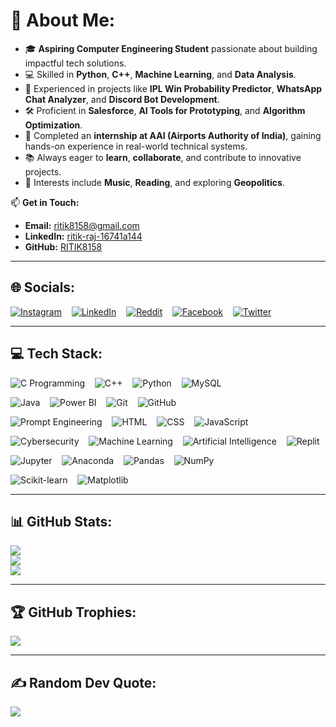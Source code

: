 # 💫 About Me:  

- 🎓 **Aspiring Computer Engineering Student** passionate about building impactful tech solutions.  
- 💻 Skilled in **Python**, **C++**, **Machine Learning**, and **Data Analysis**.  
- 🚀 Experienced in projects like **IPL Win Probability Predictor**, **WhatsApp Chat Analyzer**, and **Discord Bot Development**.  
- 🛠️ Proficient in **Salesforce**, **AI Tools for Prototyping**, and **Algorithm Optimization**.  
- 🏢 Completed an **internship at AAI (Airports Authority of India)**, gaining hands-on experience in real-world technical systems.  
- 📚 Always eager to **learn**, **collaborate**, and contribute to innovative projects.  
- 🎵 Interests include **Music**, **Reading**, and exploring **Geopolitics**.  

📫 **Get in Touch:**  
- **Email:** [ritik8158@gmail.com](mailto:ritik8158@gmail.com)  
- **LinkedIn:** [ritik-raj-16741a144](https://www.linkedin.com/in/ritik-raj-16741a144/)  
- **GitHub:** [RITIK8158](https://github.com/RITIK8158)  

---

## 🌐 Socials:  
[![Instagram](https://img.shields.io/badge/Instagram-%23E4405F.svg?logo=Instagram&logoColor=white)](https://instagram.com/rajputritik1841)  &nbsp;&nbsp; [![LinkedIn](https://img.shields.io/badge/LinkedIn-%230077B5.svg?logo=linkedin&logoColor=white)](https://www.linkedin.com/in/ritik-raj-16741a144/)  &nbsp;&nbsp; [![Reddit](https://img.shields.io/badge/Reddit-%23FF4500.svg?logo=Reddit&logoColor=white)](https://www.reddit.com/user/ritik8158)  &nbsp;&nbsp; [![Facebook](https://img.shields.io/badge/Facebook-%231877F2.svg?logo=Facebook&logoColor=white)](https://www.facebook.com/yourusername)  &nbsp;&nbsp; [![Twitter](https://img.shields.io/badge/Twitter-%231DA1F2.svg?logo=Twitter&logoColor=white)](https://twitter.com/yourusername)

---

## 💻 Tech Stack:  
![C Programming](https://img.shields.io/badge/C-%23A8B9CC.svg?style=for-the-badge&logo=C&logoColor=white)  &nbsp;&nbsp; ![C++](https://img.shields.io/badge/c++-%2300599C.svg?style=for-the-badge&logo=c%2B%2B&logoColor=white)  &nbsp;&nbsp; ![Python](https://img.shields.io/badge/python-3670A0?style=for-the-badge&logo=python&logoColor=ffdd54)  &nbsp;&nbsp; ![MySQL](https://img.shields.io/badge/mysql-4479A1.svg?style=for-the-badge&logo=mysql&logoColor=white)  

![Java](https://img.shields.io/badge/java-%23ED8B00.svg?style=for-the-badge&logo=openjdk&logoColor=white)  &nbsp;&nbsp; ![Power BI](https://img.shields.io/badge/power_bi-F2C811?style=for-the-badge&logo=powerbi&logoColor=black)  &nbsp;&nbsp; ![Git](https://img.shields.io/badge/git-%23F05033.svg?style=for-the-badge&logo=git&logoColor=white)  &nbsp;&nbsp; ![GitHub](https://img.shields.io/badge/github-%23121011.svg?style=for-the-badge&logo=github&logoColor=white)

![Prompt Engineering](https://img.shields.io/badge/ChatGPT-%23004F93.svg?style=for-the-badge&logo=openai&logoColor=white)  &nbsp;&nbsp; ![HTML](https://img.shields.io/badge/HTML-%23E34F26.svg?style=for-the-badge&logo=html5&logoColor=white)  &nbsp;&nbsp; ![CSS](https://img.shields.io/badge/CSS-%231572B6.svg?style=for-the-badge&logo=css3&logoColor=white)  &nbsp;&nbsp; ![JavaScript](https://img.shields.io/badge/JavaScript-%23F7DF1E.svg?style=for-the-badge&logo=javascript&logoColor=black)

![Cybersecurity](https://img.shields.io/badge/Cybersecurity-%23E94E77.svg?style=for-the-badge&logo=hackerrank&logoColor=white)  &nbsp;&nbsp; ![Machine Learning](https://img.shields.io/badge/Machine%20Learning-%23FF6F00.svg?style=for-the-badge&logo=tensorflow&logoColor=white)  &nbsp;&nbsp; ![Artificial Intelligence](https://img.shields.io/badge/AI-%23000?style=for-the-badge&logo=ai&logoColor=white)  &nbsp;&nbsp; ![Replit](https://img.shields.io/badge/Replit-%23FF7A7A.svg?style=for-the-badge&logo=replit&logoColor=white)

![Jupyter](https://img.shields.io/badge/Jupyter-%23F37626.svg?style=for-the-badge&logo=jupyter&logoColor=white)  &nbsp;&nbsp; ![Anaconda](https://img.shields.io/badge/Anaconda-%2313858E.svg?style=for-the-badge&logo=anaconda&logoColor=white)  &nbsp;&nbsp; ![Pandas](https://img.shields.io/badge/Pandas-%23150458.svg?style=for-the-badge&logo=pandas&logoColor=white)  &nbsp;&nbsp; ![NumPy](https://img.shields.io/badge/NumPy-%23013243.svg?style=for-the-badge&logo=numpy&logoColor=white)

![Scikit-learn](https://img.shields.io/badge/scikit--learn-%23F7931E.svg?style=for-the-badge&logo=scikit-learn&logoColor=white)  &nbsp;&nbsp; ![Matplotlib](https://img.shields.io/badge/Matplotlib-%23E30000.svg?style=for-the-badge&logo=matplotlib&logoColor=white)

---

## 📊 GitHub Stats:  
![](https://github-readme-stats.vercel.app/api?username=RITIK8158&theme=dark&hide_border=false&include_all_commits=false&count_private=false)  
![](https://github-readme-streak-stats.herokuapp.com/?user=RITIK8158&theme=dark&hide_border=false)  
![](https://github-readme-stats.vercel.app/api/top-langs/?username=RITIK8158&theme=dark&hide_border=false&include_all_commits=false&count_private=false&layout=compact)  

---

## 🏆 GitHub Trophies:  
![](https://github-profile-trophy.vercel.app/?username=RITIK8158&theme=radical&no-frame=false&no-bg=true&margin-w=4)  

---

## ✍️ Random Dev Quote:  
![](https://quotes-github-readme.vercel.app/api?type=horizontal&theme=radical)
